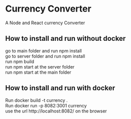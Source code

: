# Currency Converter

A Node and React currency Converter

## How to install and run without docker

go to main folder and run npm install <br />
go to server folder and run npm install <br />
run npm build <br />
run npm start at the server folder <br />
run npm start at the main folder

## How to install and run with docker

Run docker build -t currency . <br />
Run docker run -p 8082:3001 currency <br />
use the url http://localhost:8082/ on the browser